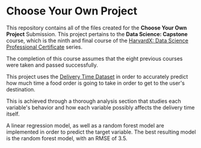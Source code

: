 # Choose Your Own Project

This repository contains all of the files created for the **Choose Your Own Project**
Submission. This project pertains to the **Data Science: Capstone** course, which is
the ninth and final course of the [HarvardX: Data Science Professional Certificate](https://www.edx.org/certificates/professional-certificate/harvardx-data-science)
series.

The completion of this course assumes that the eight previous courses were taken and
passed successfully.

This project uses the [Delivery Time Dataset](https://www.kaggle.com/datasets/gautamdeora7/food-delivery-time-a-multi-factor-dataset/data) in order to accurately predict how
much time a food order is going to take in order to get to the user's destination.

This is achieved through a thorough analysis section that studies each variable's behavior
and how each variable possibly affects the delivery time itself.

A linear regression model, as well as a random forest model are implemented in order
to predict the target variable. The best resulting model is the random forest model,
with an RMSE of 3.5.
